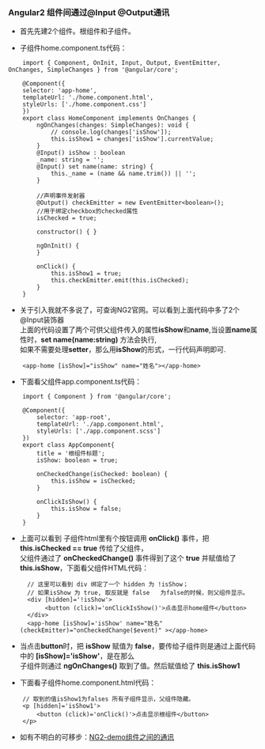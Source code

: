 ### Angular2 组件间通过@Input @Output通讯

* 首先先建2个组件。根组件和子组件。

* 子组件home.component.ts代码：

```
    import { Component, OnInit, Input, Output, EventEmitter, OnChanges, SimpleChanges } from '@angular/core';

    @Component({
    selector: 'app-home',
    templateUrl: './home.component.html',
    styleUrls: ['./home.component.css']
    })
    export class HomeComponent implements OnChanges {
        ngOnChanges(changes: SimpleChanges): void {
            // console.log(changes['isShow']);
            this.isShow1 = changes['isShow'].currentValue;
        }
        @Input() isShow : boolean
        _name: string = '';
        @Input() set name(name: string) {
            this._name = (name && name.trim()) || '';
        }

        //声明事件发射器
        @Output() checkEmitter = new EventEmitter<boolean>();
        //用于绑定checkbox的checked属性
        isChecked = true;
        
        constructor() { }

        ngOnInit() {
        }

        onClick() {
            this.isShow1 = true;
            this.checkEmitter.emit(this.isChecked);
        }
    }
```

* 关于引入我就不多说了，可查询NG2官网。可以看到上面代码中多了2个 @Input装饰器   
   上面的代码设置了两个可供父组件传入的属性**isShow**和**name**,当设置**name**属性时，**set name(name:string)** 方法会执行,  
   如果不需要处理**setter**，那么用**isShow**的形式，一行代码声明即可.

```
    <app-home [isShow]="isShow" name="姓名"></app-home>
```

* 下面看父组件app.component.ts代码：

```
    import { Component } from '@angular/core';

    @Component({
        selector: 'app-root',
        templateUrl: './app.component.html',
        styleUrls: ['./app.component.scss']
    })
    export class AppComponent{
        title = '根组件标题';
        isShow: boolean = true;

        onCheckedChange(isChecked: boolean) {
            this.isShow = isChecked;
        }

        onClickIsShow() {
            this.isShow = false;
        }
    }

```

* 上面可以看到 子组件html里有个按钮调用 **onClick()** 事件，把 **this.isChecked == true** 传给了父组件，  
  父组件通过了 **onCheckedChange()** 事件得到了这个 **true** 并赋值给了**this.isShow**，下面看父组件HTML代码：  

  ```
    // 这里可以看到 div 绑定了一个 hidden 为 !isShow；
    // 如果isShow 为 true, 取反就是 false   为false的时候，则父组件显示。
    <div [hidden]='!isShow'>
         <button (click)='onClickIsShow()'>点击显示home组件</button>
    </div>
    <app-home [isShow]='isShow' name="姓名" (checkEmitter)="onCheckedChange($event)" ></app-home>
  ```
  
* 当点击**button**时，把 **isShow** 赋值为 **false**，要传给子组件则是通过上面代码中的 **[isShow]='isShow'**，是在那么   
  子组件则通过 **ngOnChanges()** 取到了值。然后赋值给了 **this.isShow1**

* 下面看子组件home.component.html代码：

```
    // 取到的值isShow1为falses 所有子组件显示，父组件隐藏。
    <p [hidden]='isShow1'>
        <button (click)='onClick()'>点击显示根组件</button>
    </p>

```

* 如有不明白的可移步：[NG2-demo组件之间的通讯](../demo/com)